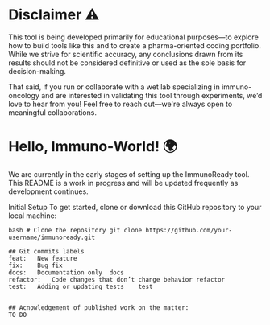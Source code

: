 # Disclaimer ⚠️
This tool is being developed primarily for educational purposes—to explore how to build tools like this and to create a pharma-oriented coding portfolio. While we strive for scientific accuracy, any conclusions drawn from its results should not be considered definitive or used as the sole basis for decision-making.

That said, if you run or collaborate with a wet lab specializing in immuno-oncology and are interested in validating this tool through experiments, we’d love to hear from you! Feel free to reach out—we're always open to meaningful collaborations.

# Hello, Immuno-World! 🌍
We are currently in the early stages of setting up the ImmunoReady tool. This README is a work in progress and will be updated frequently as development continues.

Initial Setup
To get started, clone or download this GitHub repository to your local machine:

<pre><code>bash # Clone the repository git clone https://github.com/your-username/immunoready.git

## Git commits labels
feat:	New feature
fix:	Bug fix
docs:	Documentation only	docs
refactor:	Code changes that don’t change behavior	refactor
test:	Adding or updating tests	test


## Acnowledgement of published work on the matter:
TO DO

